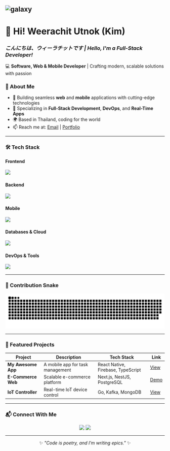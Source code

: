 

![galaxy](https://github.com/user-attachments/assets/4bd653a1-69dd-43ef-a344-975bcd401bc4)
---

<div align="left">
  <h1>👋 Hi! Weerachit Utnok (Kim)</h1>
  <h3><i>こんにちは、ウィーラチットです | Hello, I'm a Full-Stack Developer!</i></h3>
  <p>💻 <strong>Software, Web & Mobile Developer</strong> | Crafting modern, scalable solutions with passion</p>
<!--   <img src="https://github.com/HakimIno/HakimIno/assets/78003589/240defe8-4629-4246-b4a4-f90d6ad171a7" alt="Banner" width="100%"/> -->
</div>

### 🚀 About Me
- 🌟 Building seamless **web** and **mobile** applications with cutting-edge technologies
- 🔧 Specializing in **Full-Stack Development**, **DevOps**, and **Real-Time Apps**
- 🌍 Based in Thailand, coding for the world
- 📫 Reach me at: [Email](mailto:your.email@example.com) | [Portfolio](https://yourportfolio.com)

---

### 🛠 Tech Stack

#### Frontend
<a href="https://skillicons.dev">
  <img src="https://skillicons.dev/icons?i=react,angular,nextjs,vite,tailwind,js,ts" />
</a>

#### Backend
<a href="https://skillicons.dev">
  <img src="https://skillicons.dev/icons?i=nodejs,nestjs,go,graphql,prisma,kafka" />
</a>

#### Mobile
<a href="https://skillicons.dev">
  <img src="https://skillicons.dev/icons?i=swift,kotlin,react" />
</a>

#### Databases & Cloud
<a href="https://skillicons.dev">
  <img src="https://skillicons.dev/icons?i=mysql,mongodb,postgres,firebase,supabase" />
</a>

#### DevOps & Tools
<a href="https://skillicons.dev">
  <img src="https://skillicons.dev/icons?i=git,docker,kubernetes,linux,bun,notion" />
</a>

---

### 🐍 Contribution Snake
<div align="center">
  <img src="https://raw.githubusercontent.com/platane/platane/output/github-contribution-grid-snake-dark.svg" alt="Snake" />
</div>

---

### 🌟 Featured Projects
| Project | Description | Tech Stack | Link |
|---------|-------------|------------|------|
| **My Awesome App** | A mobile app for task management | React Native, Firebase, TypeScript | [View](https://github.com/HakimIno/MyAwesomeApp) |
| **E-Commerce Web** | Scalable e-commerce platform | Next.js, NestJS, PostgreSQL | [Demo](https://your-demo-link.com) |
| **IoT Controller** | Real-time IoT device control | Go, Kafka, MongoDB | [View](https://github.com/HakimIno/IoTController) |

---


### 📬 Connect With Me
<div align="center">
  <a href="https://linkedin.com/in/yourprofile"><img src="https://skillicons.dev/icons?i=linkedin" /></a>
  <a href="https://twitter.com/yourprofile"><img src="https://skillicons.dev/icons?i=gulp" /></a>
</div>

---

<div align="center">
  <p>✨ <i>"Code is poetry, and I’m writing epics."</i> ✨</p>
</div>
